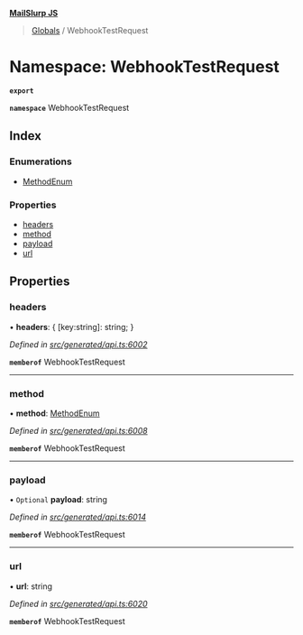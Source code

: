 **[MailSlurp JS](../README.md)**

> [Globals](../README.md) / WebhookTestRequest

# Namespace: WebhookTestRequest

**`export`** 

**`namespace`** WebhookTestRequest

## Index

### Enumerations

* [MethodEnum](../enums/webhooktestrequest.methodenum.md)

### Properties

* [headers](webhooktestrequest.md#headers)
* [method](webhooktestrequest.md#method)
* [payload](webhooktestrequest.md#payload)
* [url](webhooktestrequest.md#url)

## Properties

### headers

•  **headers**: { [key:string]: string;  }

*Defined in [src/generated/api.ts:6002](https://github.com/mailslurp/mailslurp-client/blob/e4d4355/src/generated/api.ts#L6002)*

**`memberof`** WebhookTestRequest

___

### method

•  **method**: [MethodEnum](../enums/webhooktestrequest.methodenum.md)

*Defined in [src/generated/api.ts:6008](https://github.com/mailslurp/mailslurp-client/blob/e4d4355/src/generated/api.ts#L6008)*

**`memberof`** WebhookTestRequest

___

### payload

• `Optional` **payload**: string

*Defined in [src/generated/api.ts:6014](https://github.com/mailslurp/mailslurp-client/blob/e4d4355/src/generated/api.ts#L6014)*

**`memberof`** WebhookTestRequest

___

### url

•  **url**: string

*Defined in [src/generated/api.ts:6020](https://github.com/mailslurp/mailslurp-client/blob/e4d4355/src/generated/api.ts#L6020)*

**`memberof`** WebhookTestRequest
